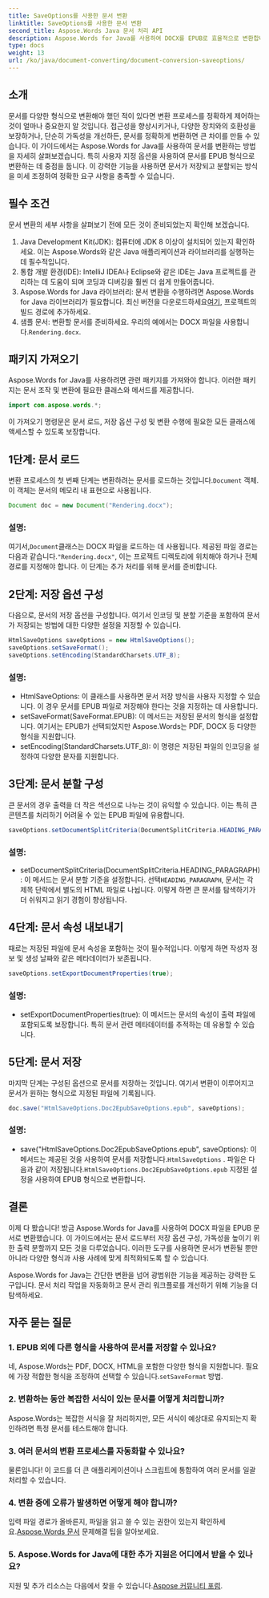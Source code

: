 ```yaml
---
title: SaveOptions를 사용한 문서 변환
linktitle: SaveOptions를 사용한 문서 변환
second_title: Aspose.Words Java 문서 처리 API
description: Aspose.Words for Java를 사용하여 DOCX를 EPUB로 효율적으로 변환합니다. 이 단계별 가이드에서 저장 옵션을 사용자 지정하고, 콘텐츠를 분할하고, 문서 속성을 내보내는 방법을 알아보세요.
type: docs
weight: 13
url: /ko/java/document-converting/document-conversion-saveoptions/
---
```


## 소개

문서를 다양한 형식으로 변환해야 했던 적이 있다면 변환 프로세스를 정확하게 제어하는 것이 얼마나 중요한지 알 것입니다. 접근성을 향상시키거나, 다양한 장치와의 호환성을 보장하거나, 단순히 가독성을 개선하든, 문서를 정확하게 변환하면 큰 차이를 만들 수 있습니다. 이 가이드에서는 Aspose.Words for Java를 사용하여 문서를 변환하는 방법을 자세히 살펴보겠습니다. 특히 사용자 지정 옵션을 사용하여 문서를 EPUB 형식으로 변환하는 데 중점을 둡니다. 이 강력한 기능을 사용하면 문서가 저장되고 분할되는 방식을 미세 조정하여 정확한 요구 사항을 충족할 수 있습니다.

## 필수 조건

문서 변환의 세부 사항을 살펴보기 전에 모든 것이 준비되었는지 확인해 보겠습니다.

1. Java Development Kit(JDK): 컴퓨터에 JDK 8 이상이 설치되어 있는지 확인하세요. 이는 Aspose.Words와 같은 Java 애플리케이션과 라이브러리를 실행하는 데 필수적입니다.
2. 통합 개발 환경(IDE): IntelliJ IDEA나 Eclipse와 같은 IDE는 Java 프로젝트를 관리하는 데 도움이 되며 코딩과 디버깅을 훨씬 더 쉽게 만들어줍니다.
3.  Aspose.Words for Java 라이브러리: 문서 변환을 수행하려면 Aspose.Words for Java 라이브러리가 필요합니다. 최신 버전을 다운로드하세요[여기](https://releases.aspose.com/words/java/), 프로젝트의 빌드 경로에 추가하세요.
4.  샘플 문서: 변환할 문서를 준비하세요. 우리의 예에서는 DOCX 파일을 사용합니다.`Rendering.docx`.

## 패키지 가져오기

Aspose.Words for Java를 사용하려면 관련 패키지를 가져와야 합니다. 이러한 패키지는 문서 조작 및 변환에 필요한 클래스와 메서드를 제공합니다.

```java
import com.aspose.words.*;
```

이 가져오기 명령문은 문서 로드, 저장 옵션 구성 및 변환 수행에 필요한 모든 클래스에 액세스할 수 있도록 보장합니다.

## 1단계: 문서 로드

 변환 프로세스의 첫 번째 단계는 변환하려는 문서를 로드하는 것입니다.`Document` 객체. 이 객체는 문서의 메모리 내 표현으로 사용됩니다.

```java
Document doc = new Document("Rendering.docx");
```

### 설명:

 여기서,`Document`클래스는 DOCX 파일을 로드하는 데 사용됩니다. 제공된 파일 경로는 다음과 같습니다.`"Rendering.docx"`, 이는 프로젝트 디렉토리에 위치해야 하거나 전체 경로를 지정해야 합니다. 이 단계는 추가 처리를 위해 문서를 준비합니다.

## 2단계: 저장 옵션 구성

다음으로, 문서의 저장 옵션을 구성합니다. 여기서 인코딩 및 분할 기준을 포함하여 문서가 저장되는 방법에 대한 다양한 설정을 지정할 수 있습니다.

```java
HtmlSaveOptions saveOptions = new HtmlSaveOptions();
saveOptions.setSaveFormat();
saveOptions.setEncoding(StandardCharsets.UTF_8);
```

### 설명:

- HtmlSaveOptions: 이 클래스를 사용하면 문서 저장 방식을 사용자 지정할 수 있습니다. 이 경우 문서를 EPUB 파일로 저장해야 한다는 것을 지정하는 데 사용합니다.
- setSaveFormat(SaveFormat.EPUB): 이 메서드는 저장된 문서의 형식을 설정합니다. 여기서는 EPUB가 선택되었지만 Aspose.Words는 PDF, DOCX 등 다양한 형식을 지원합니다.
- setEncoding(StandardCharsets.UTF_8): 이 명령은 저장된 파일의 인코딩을 설정하여 다양한 문자를 지원합니다.

## 3단계: 문서 분할 구성

큰 문서의 경우 출력을 더 작은 섹션으로 나누는 것이 유익할 수 있습니다. 이는 특히 큰 콘텐츠를 처리하기 어려울 수 있는 EPUB 파일에 유용합니다.

```java
saveOptions.setDocumentSplitCriteria(DocumentSplitCriteria.HEADING_PARAGRAPH);
```

### 설명:

-  setDocumentSplitCriteria(DocumentSplitCriteria.HEADING_PARAGRAPH): 이 메서드는 문서 분할 기준을 설정합니다. 선택`HEADING_PARAGRAPH`, 문서는 각 제목 단락에서 별도의 HTML 파일로 나뉩니다. 이렇게 하면 큰 문서를 탐색하기가 더 쉬워지고 읽기 경험이 향상됩니다.

## 4단계: 문서 속성 내보내기

때로는 저장된 파일에 문서 속성을 포함하는 것이 필수적입니다. 이렇게 하면 작성자 정보 및 생성 날짜와 같은 메타데이터가 보존됩니다.

```java
saveOptions.setExportDocumentProperties(true);
```

### 설명:

- setExportDocumentProperties(true): 이 메서드는 문서의 속성이 출력 파일에 포함되도록 보장합니다. 특히 문서 관련 메타데이터를 추적하는 데 유용할 수 있습니다.

## 5단계: 문서 저장

마지막 단계는 구성된 옵션으로 문서를 저장하는 것입니다. 여기서 변환이 이루어지고 문서가 원하는 형식으로 지정된 파일에 기록됩니다.

```java
doc.save("HtmlSaveOptions.Doc2EpubSaveOptions.epub", saveOptions);
```

### 설명:

-  save("HtmlSaveOptions.Doc2EpubSaveOptions.epub", saveOptions): 이 메서드는 제공된 것을 사용하여 문서를 저장합니다.`HtmlSaveOptions` . 파일은 다음과 같이 저장됩니다.`HtmlSaveOptions.Doc2EpubSaveOptions.epub` 지정된 설정을 사용하여 EPUB 형식으로 변환합니다.

## 결론

이제 다 봤습니다! 방금 Aspose.Words for Java를 사용하여 DOCX 파일을 EPUB 문서로 변환했습니다. 이 가이드에서는 문서 로드부터 저장 옵션 구성, 가독성을 높이기 위한 출력 분할까지 모든 것을 다루었습니다. 이러한 도구를 사용하면 문서가 변환될 뿐만 아니라 다양한 형식과 사용 사례에 맞게 최적화되도록 할 수 있습니다.

Aspose.Words for Java는 간단한 변환을 넘어 광범위한 기능을 제공하는 강력한 도구입니다. 문서 처리 작업을 자동화하고 문서 관리 워크플로를 개선하기 위해 기능을 더 탐색하세요.

## 자주 묻는 질문

### 1. EPUB 외에 다른 형식을 사용하여 문서를 저장할 수 있나요?

 네, Aspose.Words는 PDF, DOCX, HTML을 포함한 다양한 형식을 지원합니다. 필요에 가장 적합한 형식을 조정하여 선택할 수 있습니다.`setSaveFormat` 방법.

### 2. 변환하는 동안 복잡한 서식이 있는 문서를 어떻게 처리합니까?

Aspose.Words는 복잡한 서식을 잘 처리하지만, 모든 서식이 예상대로 유지되는지 확인하려면 특정 문서를 테스트해야 합니다.

### 3. 여러 문서의 변환 프로세스를 자동화할 수 있나요?

물론입니다! 이 코드를 더 큰 애플리케이션이나 스크립트에 통합하여 여러 문서를 일괄 처리할 수 있습니다.

### 4. 변환 중에 오류가 발생하면 어떻게 해야 합니까?

 입력 파일 경로가 올바른지, 파일을 읽고 쓸 수 있는 권한이 있는지 확인하세요.[Aspose.Words 문서](https://reference.aspose.com/words/java/) 문제해결 팁을 알아보세요.

### 5. Aspose.Words for Java에 대한 추가 지원은 어디에서 받을 수 있나요?

지원 및 추가 리소스는 다음에서 찾을 수 있습니다.[Aspose 커뮤니티 포럼](https://forum.aspose.com/c/words/8).